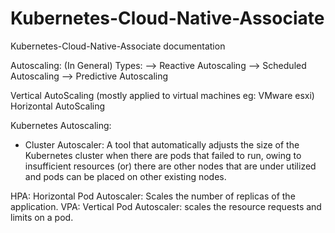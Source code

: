 # Kubernetes-Cloud-Native-Associate
Kubernetes-Cloud-Native-Associate documentation


Autoscaling: (In General)
Types:
--> Reactive Autoscaling
--> Scheduled Autoscaling
--> Predictive Autoscaling

Vertical AutoScaling (mostly applied to virtual machines eg: VMware esxi)
Horizontal AutoScaling

Kubernetes Autoscaling:
* Cluster Autoscaler: A tool that automatically adjusts the size of the Kubernetes cluster when there are pods that failed to run, owing to insufficient resources (or) there are other nodes that are under utilized and pods can be placed on other existing nodes.

HPA: Horizontal Pod Autoscaler: Scales the number of replicas of the application.
VPA: Vertical Pod Autoscaler: scales the resource requests and limits on a pod. 




